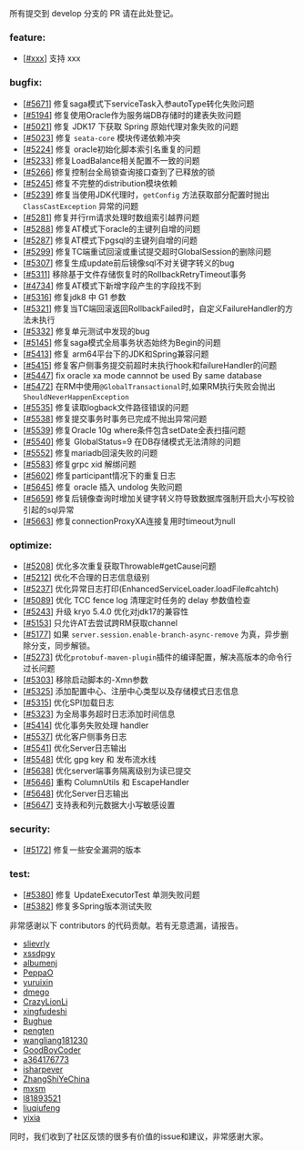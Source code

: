 所有提交到 develop 分支的 PR 请在此处登记。

<!-- 请根据PR的类型添加 `变更记录` 到以下对应位置(feature/bugfix/optimize/test) 下 -->

### feature:
- [[#xxx](https://github.com/seata/seata/pull/xxx)] 支持 xxx

### bugfix:
- [[#5671](https://github.com/seata/seata/pull/5671)] 修复saga模式下serviceTask入参autoType转化失败问题
- [[#5194](https://github.com/seata/seata/pull/5194)] 修复使用Oracle作为服务端DB存储时的建表失败问题
- [[#5021](https://github.com/seata/seata/pull/5201)] 修复 JDK17 下获取 Spring 原始代理对象失败的问题
- [[#5023](https://github.com/seata/seata/pull/5203)] 修复 `seata-core` 模块传递依赖冲突
- [[#5224](https://github.com/seata/seata/pull/5224)] 修复 oracle初始化脚本索引名重复的问题
- [[#5233](https://github.com/seata/seata/pull/5233)] 修复LoadBalance相关配置不一致的问题
- [[#5266](https://github.com/seata/seata/pull/5265)] 修复控制台全局锁查询接口查到了已释放的锁
- [[#5245](https://github.com/seata/seata/pull/5245)] 修复不完整的distribution模块依赖
- [[#5239](https://github.com/seata/seata/pull/5239)] 修复当使用JDK代理时，`getConfig` 方法获取部分配置时抛出 `ClassCastException` 异常的问题
- [[#5281](https://github.com/seata/seata/pull/5281)] 修复并行rm请求处理时数组索引越界问题
- [[#5288](https://github.com/seata/seata/pull/5288)] 修复AT模式下oracle的主键列自增的问题
- [[#5287](https://github.com/seata/seata/pull/5287)] 修复AT模式下pgsql的主键列自增的问题
- [[#5299](https://github.com/seata/seata/pull/5299)] 修复TC端重试回滚或重试提交超时GlobalSession的删除问题
- [[#5307](https://github.com/seata/seata/pull/5307)] 修复生成update前后镜像sql不对关键字转义的bug
- [[#5311](https://github.com/seata/seata/pull/5311)] 移除基于文件存储恢复时的RollbackRetryTimeout事务
- [[#4734](https://github.com/seata/seata/pull/4734)] 修复AT模式下新增字段产生的字段找不到
- [[#5316](https://github.com/seata/seata/pull/5316)] 修复jdk8 中 G1 参数
- [[#5321](https://github.com/seata/seata/pull/5321)] 修复当TC端回滚返回RollbackFailed时，自定义FailureHandler的方法未执行
- [[#5332](https://github.com/seata/seata/pull/5332)] 修复单元测试中发现的bug
- [[#5145](https://github.com/seata/seata/pull/5145)] 修复saga模式全局事务状态始终为Begin的问题
- [[#5413](https://github.com/seata/seata/pull/5413)] 修复 arm64平台下的JDK和Spring兼容问题
- [[#5415](https://github.com/seata/seata/pull/5415)] 修复客户侧事务提交前超时未执行hook和failureHandler的问题
- [[#5447](https://github.com/seata/seata/pull/5447)] fix oracle xa mode cannnot be used By same database
- [[#5472](https://github.com/seata/seata/pull/5472)] 在RM中使用`@GlobalTransactional`时,如果RM执行失败会抛出`ShouldNeverHappenException`
- [[#5535](https://github.com/seata/seata/pull/5535)] 修复读取logback文件路径错误的问题
- [[#5538](https://github.com/seata/seata/pull/5538)] 修复提交事务时事务已完成不抛出异常问题
- [[#5539](https://github.com/seata/seata/pull/5539)] 修复Oracle 10g where条件包含setDate全表扫描问题
- [[#5540](https://github.com/seata/seata/pull/5540)] 修复 GlobalStatus=9 在DB存储模式无法清除的问题
- [[#5552](https://github.com/seata/seata/pull/5552)] 修复mariadb回滚失败的问题
- [[#5583](https://github.com/seata/seata/pull/5583)] 修复grpc xid 解绑问题
- [[#5602](https://github.com/seata/seata/pull/5602)] 修复participant情况下的重复日志
- [[#5645](https://github.com/seata/seata/pull/5645)] 修复 oracle 插入 undolog 失败问题
- [[#5659](https://github.com/seata/seata/pull/5659)] 修复后镜像查询时增加关键字转义符导致数据库强制开启大小写校验引起的sql异常
- [[#5663](https://github.com/seata/seata/pull/5663)] 修复connectionProxyXA连接复用时timeout为null

### optimize:
- [[#5208](https://github.com/seata/seata/pull/5208)] 优化多次重复获取Throwable#getCause问题
- [[#5212](https://github.com/seata/seata/pull/5212)] 优化不合理的日志信息级别
- [[#5237](https://github.com/seata/seata/pull/5237)] 优化异常日志打印(EnhancedServiceLoader.loadFile#cahtch)
- [[#5089](https://github.com/seata/seata/pull/5089)] 优化 TCC fence log 清理定时任务的 delay 参数值检查
- [[#5243](https://github.com/seata/seata/pull/5243)] 升级 kryo 5.4.0 优化对jdk17的兼容性
- [[#5153](https://github.com/seata/seata/pull/5153)] 只允许AT去尝试跨RM获取channel
- [[#5177](https://github.com/seata/seata/pull/5177)] 如果 `server.session.enable-branch-async-remove` 为真，异步删除分支，同步解锁。
- [[#5273](https://github.com/seata/seata/pull/5273)] 优化`protobuf-maven-plugin`插件的编译配置，解决高版本的命令行过长问题
- [[#5303](https://github.com/seata/seata/pull/5303)] 移除启动脚本的-Xmn参数
- [[#5325](https://github.com/seata/seata/pull/5325)] 添加配置中心、注册中心类型以及存储模式日志信息
- [[#5315](https://github.com/seata/seata/pull/5315)] 优化SPI加载日志
- [[#5323](https://github.com/seata/seata/pull/5323)] 为全局事务超时日志添加时间信息
- [[#5414](https://github.com/seata/seata/pull/5414)] 优化事务失败处理 handler
- [[#5537](https://github.com/seata/seata/pull/5537)] 优化客户侧事务日志
- [[#5541](https://github.com/seata/seata/pull/5541)] 优化Server日志输出
- [[#5548](https://github.com/seata/seata/pull/5548)] 优化 gpg key 和 发布流水线
- [[#5638](https://github.com/seata/seata/pull/5638)] 优化server端事务隔离级别为读已提交
- [[#5646](https://github.com/seata/seata/pull/5646)] 重构 ColumnUtils 和 EscapeHandler
- [[#5648](https://github.com/seata/seata/pull/5648)] 优化Server日志输出
- [[#5647](https://github.com/seata/seata/pull/5647)] 支持表和列元数据大小写敏感设置

### security:
- [[#5172](https://github.com/seata/seata/pull/5172)] 修复一些安全漏洞的版本

### test:
- [[#5380](https://github.com/seata/seata/pull/5380)] 修复 UpdateExecutorTest 单测失败问题
- [[#5382](https://github.com/seata/seata/pull/5382)] 修复多Spring版本测试失败

非常感谢以下 contributors 的代码贡献。若有无意遗漏，请报告。

<!-- 请确保您的 GitHub ID 在以下列表中 -->
- [slievrly](https://github.com/slievrly)
- [xssdpgy](https://github.com/xssdpgy)
- [albumenj](https://github.com/albumenj)
- [PeppaO](https://github.com/PeppaO)
- [yuruixin](https://github.com/yuruixin)
- [dmego](https://github.com/dmego)
- [CrazyLionLi](https://github.com/JavaLionLi)
- [xingfudeshi](https://github.com/xingfudeshi)
- [Bughue](https://github.com/Bughue)
- [pengten](https://github.com/pengten)
- [wangliang181230](https://github.com/wangliang181230)
- [GoodBoyCoder](https://github.com/GoodBoyCoder)
- [a364176773](https://github.com/a364176773)
- [isharpever](https://github.com/isharpever)
- [ZhangShiYeChina](https://github.com/ZhangShiYeChina)
- [mxsm](https://github.com/mxsm)
- [l81893521](https://github.com/l81893521)
- [liuqiufeng](https://github.com/liuqiufeng)
- [yixia](https://github.com/wt-better)


同时，我们收到了社区反馈的很多有价值的issue和建议，非常感谢大家。
